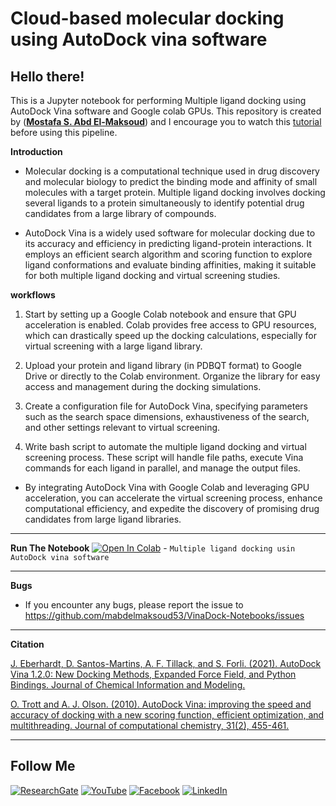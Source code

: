 # **Cloud-based molecular docking using AutoDock vina software** 


## Hello there!

This is a Jupyter notebook for performing Multiple ligand docking using AutoDock Vina software and Google colab GPUs. This repository is created by ([**Mostafa S. Abd El-Maksoud**](https://github.com/mabdelmaksoud53)) and I encourage you to watch this [tutorial](https://youtu.be/xMXHnaEO-qk) before using this pipeline.

**Introduction**

- Molecular docking is a computational technique used in drug discovery and molecular biology to predict the binding mode and affinity of small molecules with a target protein. Multiple ligand docking involves docking several ligands to a protein simultaneously to identify potential drug candidates from a large library of compounds.

- AutoDock Vina is a widely used software for molecular docking due to its accuracy and efficiency in predicting ligand-protein interactions. It employs an efficient search algorithm and scoring function to explore ligand conformations and evaluate binding affinities, making it suitable for both multiple ligand docking and virtual screening studies. 

**workflows**

1. Start by setting up a Google Colab notebook and ensure that GPU acceleration is enabled. Colab provides free access to GPU resources, which can drastically speed up the docking calculations, especially for virtual screening with a large ligand library.

2. Upload your protein and ligand library (in PDBQT format) to Google Drive or directly to the Colab environment. Organize the library for easy access and management during the docking simulations.

3. Create a configuration file for AutoDock Vina, specifying parameters such as the search space dimensions, exhaustiveness of the search, and other settings relevant to virtual screening.

4. Write bash script to automate the multiple ligand docking and virtual screening process. These script will handle file paths, execute Vina commands for each ligand in parallel, and manage the output files.

- By integrating AutoDock Vina with Google Colab and leveraging GPU acceleration, you can accelerate the virtual screening process, enhance computational efficiency, and expedite the discovery of promising drug candidates from large ligand libraries.
---

**Run The Notebook** [![Open In Colab](https://colab.research.google.com/assets/colab-badge.svg)](https://colab.research.google.com/github/mabdelmaksoud53/VinaDock-Notebooks/blob/main/VinaDock_Notebooks.ipynb)  - `Multiple ligand docking usin AutoDock vina software`

---
**Bugs**
- If you encounter any bugs, please report the issue to https://github.com/mabdelmaksoud53/VinaDock-Notebooks/issues

---
**Citation**

[J. Eberhardt, D. Santos-Martins, A. F. Tillack, and S. Forli. (2021). AutoDock Vina 1.2.0: New Docking Methods, Expanded Force Field, and Python Bindings. Journal of Chemical Information and Modeling.](https://pubs.acs.org/doi/10.1021/acs.jcim.1c00203)

[O. Trott and A. J. Olson. (2010). AutoDock Vina: improving the speed and accuracy of docking with a new scoring function, efficient optimization, and multithreading. Journal of computational chemistry, 31(2), 455-461.](https://onlinelibrary.wiley.com/doi/10.1002/jcc.21334)

---
## Follow Me

[![ResearchGate](https://img.shields.io/badge/Follow%20me%20on-ResearchGate-00A98F?style=for-the-badge&logo=ResearchGate&logoColor=white)](https://www.researchgate.net/profile/Mostafa-Abd-El-Maksoud)
[![YouTube](https://img.shields.io/badge/Subscribe-YouTube-FF0000?style=for-the-badge&logo=YouTube&logoColor=white)](https://www.youtube.com/@mabdelmaksoud)
[![Facebook](https://img.shields.io/badge/Follow%20me%20on-Facebook-1877F2?style=for-the-badge&logo=Facebook&logoColor=white)](https://www.facebook.com/ph.mostsfa)
[![LinkedIn](https://img.shields.io/badge/Connect%20with%20me%20on-LinkedIn-0077B5?style=for-the-badge&logo=LinkedIn&logoColor=white)](https://www.linkedin.com/in/mostafa-sayed-abd-elmaksoud)
